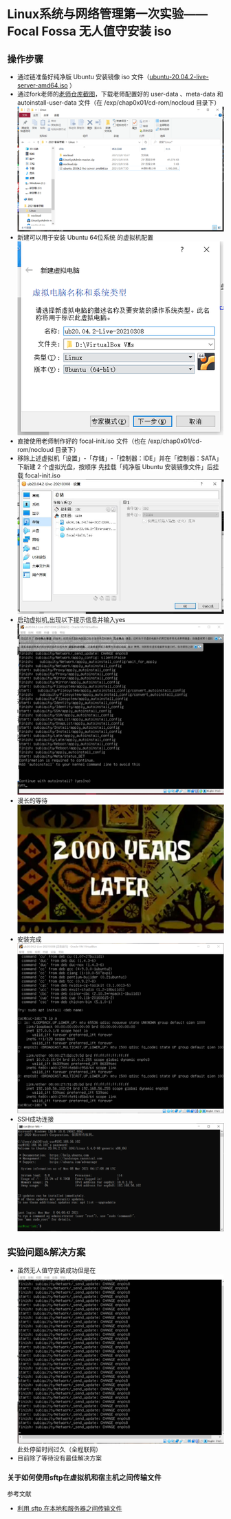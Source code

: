 # Linux系统与网络管理第一次实验——Focal Fossa 无人值守安装 iso
## 操作步骤
- 通过链准备好纯净版 Ubuntu 安装镜像 iso 文件（[ubuntu-20.04.2-live-server-amd64.iso](https://releases.ubuntu.com/20.04.2/ubuntu-20.04.2-live-server-amd64.iso) ）
- 通过fork老师的[老师仓库截图](https://github.com/c4pr1c3/LinuxSysAdmin)，下载老师配置好的 user-data 、meta-data 和 autoinstall-user-data 文件（在 /exp/chap0x01/cd-rom/nocloud 目录下）![相关文件截图](img/0x01.png)
- 新建可以用于安装 Ubuntu 64位系统 的虚拟机配置 ![新建虚拟机截图](img/0x02.png)
- 直接使用老师制作好的 focal-init.iso 文件（也在 /exp/chap0x01/cd-rom/nocloud 目录下）
- 移除上述虚拟机「设置」-「存储」-「控制器：IDE」并在「控制器：SATA」下新建 2 个虚拟光盘，按顺序 先挂载「纯净版 Ubuntu 安装镜像文件」后挂载 focal-init.iso ![储存设置截图](img/0x03.jpg)
- 启动虚拟机,出现以下提示信息并输入yes![输入截图](img/0x04.jpg)
- 漫长的等待![表情包5](img/0x05.jpg)
- 安装完成![安装完成截图](img/0x06.png)
- SSH成功连接![SSH连接截图](img/0x07.png)

## 实验问题&解决方案

- 虽然无人值守安装成功但是在![问题截图](img/0x08.png)此处停留时间过久（全程联网）
- 目前除了等待没有最佳解决方案

### 关于如何使用sftp在虚拟机和宿主机之间传输文件

参考文献

- [利用 sftp 在本地和服务器之间传输文件](https://blog.csdn.net/gzxdale/article/details/81140889)